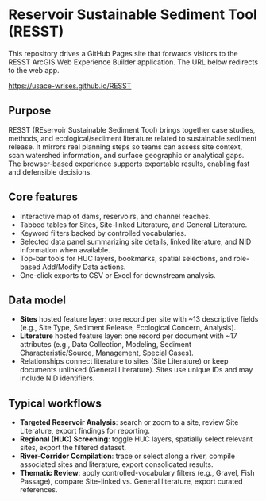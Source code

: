 # Reservoir Sustainable Sediment Tool (RESST)

This repository drives a GitHub Pages site that forwards visitors to the RESST ArcGIS Web Experience Builder application. The URL below redirects to the web app.

https://usace-wrises.github.io/RESST


## Purpose

RESST (REservoir Sustainable Sediment Tool) brings together case studies, methods, and ecological/sediment literature related to sustainable sediment release. It mirrors real planning steps so teams can assess site context, scan watershed information, and surface geographic or analytical gaps. The browser-based experience supports exportable results, enabling fast and defensible decisions.

## Core features

- Interactive map of dams, reservoirs, and channel reaches.
- Tabbed tables for Sites, Site-linked Literature, and General Literature.
- Keyword filters backed by controlled vocabularies.
- Selected data panel summarizing site details, linked literature, and NID information when available.
- Top-bar tools for HUC layers, bookmarks, spatial selections, and role-based Add/Modify Data actions.
- One-click exports to CSV or Excel for downstream analysis.

## Data model

- **Sites** hosted feature layer: one record per site with ~13 descriptive fields (e.g., Site Type, Sediment Release, Ecological Concern, Analysis).
- **Literature** hosted feature layer: one record per document with ~17 attributes (e.g., Data Collection, Modeling, Sediment Characteristic/Source, Management, Special Cases).
- Relationships connect literature to sites (Site Literature) or keep documents unlinked (General Literature). Sites use unique IDs and may include NID identifiers.

## Typical workflows

- **Targeted Reservoir Analysis**: search or zoom to a site, review Site Literature, export findings for reporting.
- **Regional (HUC) Screening**: toggle HUC layers, spatially select relevant sites, export the filtered dataset.
- **River-Corridor Compilation**: trace or select along a river, compile associated sites and literature, export consolidated results.
- **Thematic Review**: apply controlled-vocabulary filters (e.g., Gravel, Fish Passage), compare Site-linked vs. General literature, export curated references.